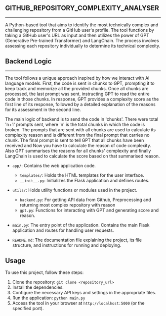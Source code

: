 ## GITHUB_REPOSITORY_COMPLEXITY_ANALYSER

--------------
A Python-based tool that aims to identify the most technically complex and challenging repository from a GitHub user's profile. The tool functions by taking a GitHub user's URL as input and then utilizes the power of GPT (Generative Pre-trained Transformer) and LangChain. The process involves assessing each repository individually to determine its technical complexity.

## Backend Logic

--------------
The tool follows a unique approach inspired by how we interact with AI language models. First, the code is sent in chunks to GPT, prompting it to keep track and memorize all the provided chunks. Once all chunks are processed, the last prompt was sent, instructing GPT to read the entire code in those chunks. In response, GPT provides a complexity score as the first line of its response, followed by a detailed explanation of the reasons for its assessment in the second line.

The main logic of backend is to send the code in 'chunks'. There were total 'n+1' prompts sent, where 'n' is the total chunks in which the code is broken. The prompts that are sent with all chunks are used to calculate its complexity reason and is different from the final prompt that carries no chunk. The final prompt is sent to tell GPT that all chunks have been received and Now you have to calculate the reason of code complexity. Also GPT summarises the reasons for all chunks' complexity and finally LangChain is used to calculate the score based on that summarised reason. 

- `app/`: Contains the web application code.
  - `templates/`: Holds the HTML templates for the user interface.
  - `__init__.py`: Initializes the Flask application and defines routes.


- `utils/`: Holds utility functions or modules used in the project.
  - `backend.py`: For getting API data from Github, Preprocessing and returning most complex repository with reason
  - `gpt.py`: Functions for interacting with GPT and generating score and reason.

- `main.py`: The entry point of the application. Contains the main Flask application and routes for handling user requests.

- `README.md`: The documentation file explaining the project, its file structure, and instructions for running and deploying.

## Usage

To use this project, follow these steps:

1. Clone the repository: `git clone <repository_url>`
2. Install the dependencies.
3. Configure the necessary API keys and settings in the appropriate files.
4. Run the application: `python main.py`
5. Access the tool in your browser at `http://localhost:5000` (or the specified port).
